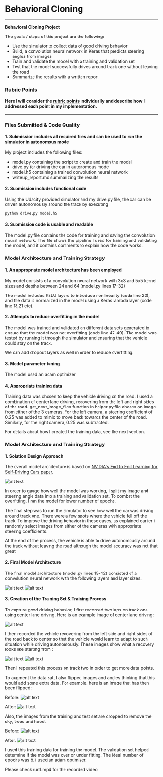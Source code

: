 # **Behavioral Cloning** 


---

**Behavioral Cloning Project**

The goals / steps of this project are the following:
* Use the simulator to collect data of good driving behavior
* Build, a convolution neural network in Keras that predicts steering angles from images
* Train and validate the model with a training and validation set
* Test that the model successfully drives around track one without leaving the road
* Summarize the results with a written report


[//]: # (Image References)

[image1]: ./imgs/Image1_NVidiaArchitecture.PNG "NVIDIA Architecture"
[image2]: ./imgs/Image2_modelSummary1.PNG "Model Summary"
[image3]: ./imgs/Image3_modelSummary2.PNG "Model Summary"
[image4]: ./imgs/image4_center.jpg "Center Camera Image"
[image5]: ./imgs/image5_left.jpg "Left Camera Image"
[image6]: ./imgs/image6_right.jpg "Right Camera Image"
[image7]: ./imgs/notflipped.png "Not Flipped Image"
[image8]: ./imgs/flipped.png "Flipped Image"
[image9]: ./imgs/cropped.png "Cropped Image"
[image10]: ./imgs/notCropped.png "Not cropped Image"

### Rubric Points
#### Here I will consider the [rubric points](https://review.udacity.com/#!/rubrics/432/view) individually and describe how I addressed each point in my implementation.  

---
### Files Submitted & Code Quality

#### 1. Submission includes all required files and can be used to run the simulator in autonomous mode

My project includes the following files:
* model.py containing the script to create and train the model
* drive.py for driving the car in autonomous mode
* model.h5 containing a trained convolution neural network 
* writeup_report.md summarizing the results

#### 2. Submission includes functional code
Using the Udacity provided simulator and my drive.py file, the car can be driven autonomously around the track by executing 
```sh
python drive.py model.h5
```

#### 3. Submission code is usable and readable

The model.py file contains the code for training and saving the convolution neural network. The file shows the pipeline I used for training and validating the model, and it contains comments to explain how the code works.

### Model Architecture and Training Strategy

#### 1. An appropriate model architecture has been employed

My model consists of a convolution neural network with 3x3 and 5x5 kernel sizes and depths between 24 and 64 (model.py lines 17-32) 

The model includes RELU layers to introduce nonlinearity (code line 20), and the data is normalized in the model using a Keras lambda layer (code line 18,21 etc). 

#### 2. Attempts to reduce overfitting in the model

The model was trained and validated on different data sets generated to ensure that the model was not overfitting (code line 47-49). The model was tested by running it through the simulator and ensuring that the vehicle could stay on the track.

We can add dropout layers as well in order to reduce overfitting.

#### 3. Model parameter tuning

The model used an adam optimizer

#### 4. Appropriate training data

Training data was chosen to keep the vehicle driving on the road. I used a combination of center lane driving, recovering from the left and right sides of the road. get_next_image_files function in helper.py file choses an image from either of the 3 cameras. For the left camera, a steering coefficient of 0.25 was added to mimic to move back towards the center of the road. Similarly, for the right camera, 0.25 was subtracted.

For details about how I created the training data, see the next section. 

### Model Architecture and Training Strategy

#### 1. Solution Design Approach

The overall model architecture is based on [NVIDIA's End to End Learning for Self-Driving Cars paper](https://arxiv.org/pdf/1604.07316.pdf).

![alt text][image1]

In order to gauge how well the model was working, I split my image and steering angle data into a training and validation set. To combat the overfitting, I ran the model for lower number of epochs.

The final step was to run the simulator to see how well the car was driving around track one. There were a few spots where the vehicle fell off the track. To improve the driving behavior in these cases, as explained earlier i randomly select images from either of the cameras with appropriate steering coefficients.

At the end of the process, the vehicle is able to drive autonomously around the track without leaving the road although the model accuracy was not that great.

#### 2. Final Model Architecture

The final model architecture (model.py lines 15-42) consisted of a convolution neural network with the following layers and layer sizes.

![alt text][image2]
![alt text][image3]

#### 3. Creation of the Training Set & Training Process

To capture good driving behavior, I first recorded two laps on track one using center lane driving. Here is an example image of center lane driving:

![alt text][image4]

I then recorded the vehicle recovering from the left side and right sides of the road back to center so that the vehicle would learn to adapt to such situation while driving autonomously. These images show what a recovery looks like starting from :

![alt text][image5]
![alt text][image6]


Then I repeated this process on track two in order to get more data points.

To augment the data sat, I also flipped images and angles thinking that this would add some extra data. For example, here is an image that has then been flipped:

Before:
![alt text][image7]

After:
![alt text][image8]


Also, the images from the training and test set are cropped to remove the sky, trees and hood. 

Before:
![alt text][image10]

After:
![alt text][image9]

I used this training data for training the model. The validation set helped determine if the model was over or under fitting. The ideal number of epochs was 8. I used an adam optimizer.

Please check run1.mp4 for the recorded video.

